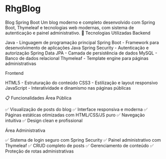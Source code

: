 # RhgBlog

Blog Spring Boot
Um blog moderno e completo desenvolvido com Spring Boot, Thymeleaf e tecnologias web modernas, com sistema de autenticação e painel administrativo.
🚀 Tecnologias Utilizadas
Backend

Java - Linguagem de programação principal
Spring Boot - Framework para desenvolvimento de aplicações Java
Spring Security - Autenticação e autorização
Spring Data JPA - Camada de persistência de dados
MySQL - Banco de dados relacional
Thymeleaf - Template engine para páginas administrativas

Frontend

HTML5 - Estruturação do conteúdo
CSS3 - Estilização e layout responsivo
JavaScript - Interatividade e dinamismo nas páginas públicas

📋 Funcionalidades
Área Pública

✅ Visualização de posts do blog
✅ Interface responsiva e moderna
✅ Páginas estáticas otimizadas com HTML/CSS/JS puro
✅ Navegação intuitiva
✅ Design clean e profissional

Área Administrativa

✅ Sistema de login seguro com Spring Security
✅ Painel administrativo com Thymeleaf
✅ CRUD completo de posts
✅ Gerenciamento de conteúdo
✅ Proteção de rotas administrativas
